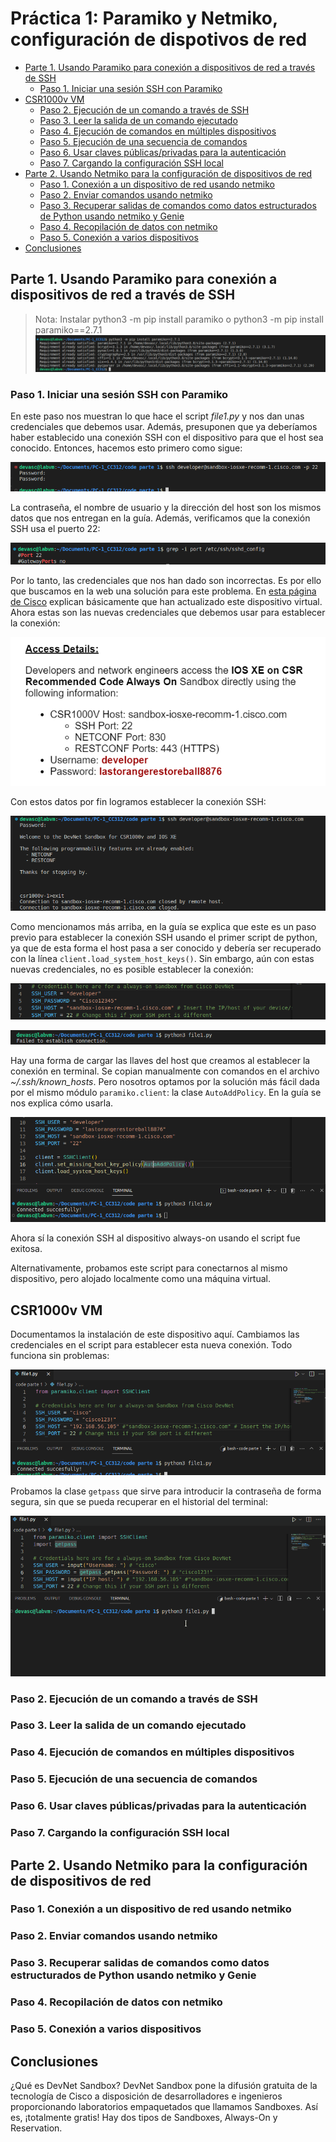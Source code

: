 # Práctica 1: Paramiko y Netmiko, configuración de dispotivos de red <!-- omit in toc -->

- [Parte 1. Usando Paramiko para conexión a dispositivos de red a través de SSH](#parte-1-usando-paramiko-para-conexión-a-dispositivos-de-red-a-través-de-ssh)
  - [Paso 1. Iniciar una sesión SSH con Paramiko](#paso-1-iniciar-una-sesión-ssh-con-paramiko)
- [CSR1000v VM](#csr1000v-vm)
  - [Paso 2. Ejecución de un comando a través de SSH](#paso-2-ejecución-de-un-comando-a-través-de-ssh)
  - [Paso 3. Leer la salida de un comando ejecutado](#paso-3-leer-la-salida-de-un-comando-ejecutado)
  - [Paso 4. Ejecución de comandos en múltiples dispositivos](#paso-4-ejecución-de-comandos-en-múltiples-dispositivos)
  - [Paso 5. Ejecución de una secuencia de comandos](#paso-5-ejecución-de-una-secuencia-de-comandos)
  - [Paso 6. Usar claves públicas/privadas para la autenticación](#paso-6-usar-claves-públicasprivadas-para-la-autenticación)
  - [Paso 7. Cargando la configuración SSH local](#paso-7-cargando-la-configuración-ssh-local)
- [Parte 2. Usando Netmiko para la configuración de dispositivos de red](#parte-2-usando-netmiko-para-la-configuración-de-dispositivos-de-red)
  - [Paso 1. Conexión a un dispositivo de red usando netmiko](#paso-1-conexión-a-un-dispositivo-de-red-usando-netmiko)
  - [Paso 2. Enviar comandos usando netmiko](#paso-2-enviar-comandos-usando-netmiko)
  - [Paso 3. Recuperar salidas de comandos como datos estructurados de Python usando netmiko y Genie](#paso-3-recuperar-salidas-de-comandos-como-datos-estructurados-de-python-usando-netmiko-y-genie)
  - [Paso 4. Recopilación de datos con netmiko](#paso-4-recopilación-de-datos-con-netmiko)
  - [Paso 5. Conexión a varios dispositivos](#paso-5-conexión-a-varios-dispositivos)
- [Conclusiones](#conclusiones)


## Parte 1. Usando Paramiko para conexión a dispositivos de red a través de SSH

> Nota: Instalar python3 -m pip install paramiko o python3 -m pip install paramiko==2.7.1
![](sources/2023-04-26-21-20-37.png)

### Paso 1. Iniciar una sesión SSH con Paramiko

En este paso nos muestran lo que hace el script _file1.py_ y nos dan unas credenciales que  debemos usar. Además, presuponen que ya deberíamos haber establecido una conexión SSH con el dispositivo para que el host sea conocido. Entonces, hacemos esto primero como sigue:

![](sources/2023-04-27-16-17-27.png)

La contraseña, el nombre de usuario y la dirección del host son los mismos datos que nos entregan en la guía. Además, verificamos que la conexión SSH usa el puerto 22:

![](sources/2023-04-27-10-56-59.png)

Por lo tanto, las credenciales que nos han dado son incorrectas. Es por ello que buscamos en la web una solución para este problema. En [esta página de Cisco](https://devnetsandbox.cisco.com/RM/Diagram/Index/27d9747a-db48-4565-8d44-df318fce37ad?diagramType=Topology) explican básicamente que han actualizado este dispositivo virtual. Ahora estas son las nuevas credenciales que debemos usar para establecer la conexión:

![](sources/2023-04-27-16-31-27.png)

Con estos datos por fin logramos establecer la conexión SSH:

![](sources/2023-04-27-12-18-49.png)

Como mencionamos más arriba, en la guía se explica que este es un paso previo para establecer la conexión SSH usando el primer script de python, ya que de esta forma el host pasa a ser conocido y debería ser recuperado con la línea `client.load_system_host_keys()`. Sin embargo, aún con estas nuevas credenciales, no es posible establecer la conexión:

![](sources/2023-04-27-10-55-13.png)

![](sources/2023-04-27-10-54-42.png)

Hay una forma de cargar las llaves del host que creamos al establecer la conexión en terminal. Se copian manualmente con comandos en el archivo _~/.ssh/known_hosts_. Pero nosotros optamos por la solución más fácil dada por el mismo módulo `paramiko.client`: la clase `AutoAddPolicy`. En la guía se nos explica cómo usarla.

![](sources/2023-04-27-16-05-59.png)

Ahora sí la conexión SSH al dispositivo always-on usando el script fue exitosa.

Alternativamente, probamos este script para conectarnos al mismo dispositivo, pero alojado localmente como una máquina virtual.

## CSR1000v VM

Documentamos la instalación de este dispositivo aquí. Cambiamos las credenciales en el script para establecer esta nueva conexión. Todo funciona sin problemas:

![](sources/2023-04-27-11-00-02.png)

Probamos la clase `getpass` que sirve para introducir la contraseña de forma segura, sin que se pueda recuperar en el historial del terminal:

![](sources/paramiko-getpass.gif)

### Paso 2. Ejecución de un comando a través de SSH



### Paso 3. Leer la salida de un comando ejecutado

### Paso 4. Ejecución de comandos en múltiples dispositivos

### Paso 5. Ejecución de una secuencia de comandos

### Paso 6. Usar claves públicas/privadas para la autenticación

### Paso 7. Cargando la configuración SSH local



## Parte 2. Usando Netmiko para la configuración de dispositivos de red

### Paso 1. Conexión a un dispositivo de red usando netmiko

### Paso 2. Enviar comandos usando netmiko

### Paso 3. Recuperar salidas de comandos como datos estructurados de Python usando netmiko y Genie

### Paso 4. Recopilación de datos con netmiko

### Paso 5. Conexión a varios dispositivos

## Conclusiones

¿Qué es DevNet Sandbox? DevNet Sandbox pone la difusión gratuita de la tecnología de Cisco a disposición de desarrolladores e ingenieros proporcionando laboratorios empaquetados que llamamos Sandboxes. Así es, ¡totalmente gratis! Hay dos tipos de Sandboxes, Always-On y Reservation.